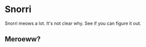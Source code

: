 Snorri
=================

Snorri meows a lot. 
It's not clear why.
See if you can figure it out.

## Meroeww?